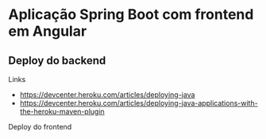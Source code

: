 # Aplicação Spring Boot com frontend em Angular



## Deploy do backend







Links

- https://devcenter.heroku.com/articles/deploying-java
- https://devcenter.heroku.com/articles/deploying-java-applications-with-the-heroku-maven-plugin



Deploy do frontend

